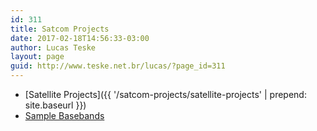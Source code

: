 ```yaml
---
id: 311
title: Satcom Projects
date: 2017-02-18T14:56:33-03:00
author: Lucas Teske
layout: page
guid: http://www.teske.net.br/lucas/?page_id=311
---
```

  * [Satellite Projects]({{ '/satcom-projects/satellite-projects' | prepend: site.baseurl }})
  * [Sample Basebands](https://www.teske.net.br/lucas/satellite-projects/sample-baseband-files/)

